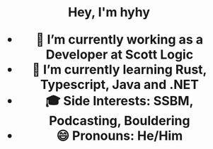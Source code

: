 <h1 align="center">Hey, I'm hyhy

- 🔭 I’m currently working as a Developer at Scott Logic
- 🌱 I’m currently learning Rust, Typescript, Java and .NET
- 🎓 Side Interests: SSBM, Podcasting, Bouldering
- 😄 Pronouns: He/Him

